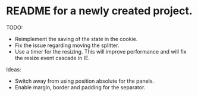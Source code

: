 # README for a newly created project.

TODO:
* Reimplement the saving of the state in the cookie.
* Fix the issue regarding moving the splitter.
* Use a timer for the resizing. This will improve performance and will fix the 
  resize event cascade in IE.

Ideas:
* Switch away from using position absolute for the panels.
* Enable margin, border and padding for the separator.